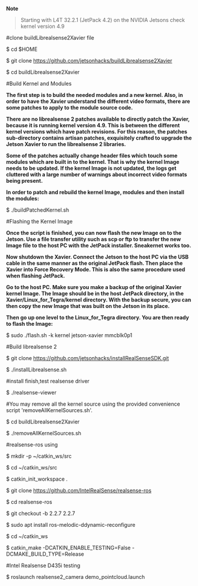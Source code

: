 **Note** 
> Starting with L4T 32.2.1 (JetPack 4.2) on the NVIDIA Jetsons
> check kernel version 4.9 

#clone buildLibrealsense2Xavier file

$ cd $HOME

$ git clone https://github.com/jetsonhacks/buildLibrealsense2Xavier

$ cd buildLibrealsense2Xavier

#Build Kernel and Modules

**The first step is to build the needed modules and a new kernel. Also, in order to have the Xavier understand the different video formats, there are some patches to apply to the module source code.**

**There are no librealsense 2 patches available to directly patch the Xavier, because it is running kernel version 4.9. This is between the different kernel versions which have patch revisions. For this reason, the patches sub-directory contains artisan patches, exquisitely crafted to upgrade the Jetson Xavier to run the librealsense 2 libraries.**

**Some of the patches actually change header files which touch some modules which are built in to the kernel. That is why the kernel Image needs to be updated. If the kernel Image is not updated, the logs get cluttered with a large number of warnings about incorrect video formats being present.**

**In order to patch and rebuild the kernel Image, modules and then install the modules:**

$ ./buildPatchedKernel.sh

#Flashing the Kernel Image

**Once the script is finished, you can now flash the new Image on to the Jetson. Use a file transfer utility such as scp or ftp to transfer the new Image file to the host PC with the JetPack installer. Sneakernet works too.**

**Now shutdown the Xavier. Connect the Jetson to the host PC via the USB cable in the same manner as the original JetPack flash. Then place the Xavier into Force Recovery Mode. This is also the same procedure used when flashing JetPack.**

**Go to the host PC. Make sure you make a backup of the original Xavier kernel Image. The Image should be in the host JetPack directory, in the Xavier/Linux_for_Tegra/kernel directory. With the backup secure, you can then copy the new Image that was built on the Jetson in its place.**

**Then go up one level to the Linux_for_Tegra directory. You are then ready to flash the Image:**

$ sudo ./flash.sh -k kernel jetson-xavier mmcblk0p1

#Build librealsense 2

$ git clone https://github.com/jetsonhacks/installRealSenseSDK.git

$ ./installLibrealsense.sh

#install finish,test realsense driver

$ ./realsense-viewer

#You may remove all the kernel source using the provided convenience script 'removeAllKernelSources.sh'.

$ cd buildLibrealsense2Xavier

$ ./removeAllKernelSources.sh

#realsense-ros using

$ mkdir -p ~/catkin_ws/src

$ cd ~/catkin_ws/src

$ catkin_init_workspace .

$ git clone https://github.com/IntelRealSense/realsense-ros

$ cd realsense-ros

$ git checkout -b 2.2.7 2.2.7

$ sudo apt install ros-melodic-ddynamic-reconfigure

$ cd ~/catkin_ws

$ catkin_make -DCATKIN_ENABLE_TESTING=False -DCMAKE_BUILD_TYPE=Release

#Intel Realsense D435i testing

$ roslaunch realsense2_camera demo_pointcloud.launch




